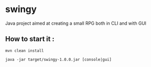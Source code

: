 # swingy

Java project aimed at creating a small RPG both in CLI and with GUI

## How to start it :
```mvn clean install```

```java -jar target/swingy-1.0.0.jar [console|gui]```



